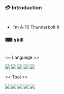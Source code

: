 ### 💳 Introduction
#
* I'm A-10 Thunderbolt II

### ⌨ skill
#
<< Language >>

<img src="https://img.shields.io/badge/C-A8B9CC?style=flat&logo=C&logoColor=blue"> <img src="https://img.shields.io/badge/C++-00599C?style=flat&logo=cplusplus&logoColor=white">
<img src="https://img.shields.io/badge/verilog-40AEF0?style=flat&logo=verilog&logoColor=white">
<img src="https://img.shields.io/badge/ARM-0091BD?style=flat&logo=arm&logoColor=white">
<img src="https://img.shields.io/badge/python-3776AB?style=flat&logo=python&logoColor=white">

<< Tool >>

<img src="https://img.shields.io/badge/Visual Studio-5C2D91?style=flat&logo=visualstudio&logoColor=white"> <img src="https://img.shields.io/badge/VS Code-007ACC?style=flat&logo=visualstudiocode&logoColor=white">
<img src="https://img.shields.io/badge/Github-181717?style=flat&logo=github&logoColor=white">
<img src="https://img.shields.io/badge/VMware-607078?style=flat&logo=vmware&logoColor=white">
<img src="https://img.shields.io/badge/ARMkeil-394049?style=flat&logo=armkeil&logoColor=white">


<!--
**RAFNEE/RAFNEE** is a ✨ _special_ ✨ repository because its `README.md` (this file) appears on your GitHub profile.

Here are some ideas to get you started:

- 🔭 I’m currently working on ...
- 🌱 I’m currently learning ...
- 👯 I’m looking to collaborate on ...
- 🤔 I’m looking for help with ...
- 💬 Ask me about ...
- 📫 How to reach me: ...
- 😄 Pronouns: ...
- ⚡ Fun fact: ...
-->
